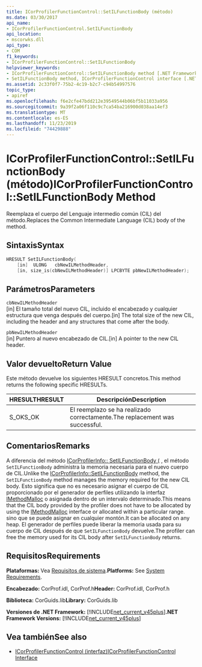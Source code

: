 ```yaml
---
title: ICorProfilerFunctionControl::SetILFunctionBody (método)
ms.date: 03/30/2017
api_name:
- ICorProfilerFunctionControl.SetILFunctionBody
api_location:
- mscorwks.dll
api_type:
- COM
f1_keywords:
- ICorProfilerFunctionControl::SetILFunctionBody
helpviewer_keywords:
- ICorProfilerFunctionControl::SetILFunctionBody method [.NET Framework profiling]
- SetILFunctionBody method, ICorProfilerFunctionControl interface [.NET Framework profiling]
ms.assetid: 2c33f0f7-75b2-4c19-b2c7-c94b54997576
topic_type:
- apiref
ms.openlocfilehash: f6e2cfe47bdd212e39549544b06bf5b11033a956
ms.sourcegitcommit: 9a39f2a06f110c9c7ca54ba216900d038aa14ef3
ms.translationtype: MT
ms.contentlocale: es-ES
ms.lasthandoff: 11/23/2019
ms.locfileid: "74429888"
---
```

# <a name="icorprofilerfunctioncontrolsetilfunctionbody-method"></a><span data-ttu-id="45974-102">ICorProfilerFunctionControl::SetILFunctionBody (método)</span><span class="sxs-lookup"><span data-stu-id="45974-102">ICorProfilerFunctionControl::SetILFunctionBody Method</span></span>
<span data-ttu-id="45974-103">Reemplaza el cuerpo del Lenguaje intermedio común (CIL) del método.</span><span class="sxs-lookup"><span data-stu-id="45974-103">Replaces the Common Intermediate Language (CIL) body of the method.</span></span>  
  
## <a name="syntax"></a><span data-ttu-id="45974-104">Sintaxis</span><span class="sxs-lookup"><span data-stu-id="45974-104">Syntax</span></span>  
  
```cpp  
HRESULT SetILFunctionBody(  
    [in]  ULONG   cbNewILMethodHeader,  
    [in, size_is(cbNewILMethodHeader)] LPCBYTE pbNewILMethodHeader);  
```  
  
## <a name="parameters"></a><span data-ttu-id="45974-105">Parámetros</span><span class="sxs-lookup"><span data-stu-id="45974-105">Parameters</span></span>  
 `cbNewILMethodHeader`  
 <span data-ttu-id="45974-106">[in] El tamaño total del nuevo CIL, incluido el encabezado y cualquier estructura que venga después del cuerpo.</span><span class="sxs-lookup"><span data-stu-id="45974-106">[in] The total size of the new CIL, including the header and any structures that come after the body.</span></span>  
  
 `pbNewILMethodHeader`  
 <span data-ttu-id="45974-107">[in] Puntero al nuevo encabezado de CIL.</span><span class="sxs-lookup"><span data-stu-id="45974-107">[in] A pointer to the new CIL header.</span></span>  
  
## <a name="return-value"></a><span data-ttu-id="45974-108">Valor devuelto</span><span class="sxs-lookup"><span data-stu-id="45974-108">Return Value</span></span>  
 <span data-ttu-id="45974-109">Este método devuelve los siguientes HRESULT concretos.</span><span class="sxs-lookup"><span data-stu-id="45974-109">This method returns the following specific HRESULTs.</span></span>  
  
|<span data-ttu-id="45974-110">HRESULT</span><span class="sxs-lookup"><span data-stu-id="45974-110">HRESULT</span></span>|<span data-ttu-id="45974-111">Descripción</span><span class="sxs-lookup"><span data-stu-id="45974-111">Description</span></span>|  
|-------------|-----------------|  
|<span data-ttu-id="45974-112">S_OK</span><span class="sxs-lookup"><span data-stu-id="45974-112">S_OK</span></span>|<span data-ttu-id="45974-113">El reemplazo se ha realizado correctamente.</span><span class="sxs-lookup"><span data-stu-id="45974-113">The replacement was successful.</span></span>|  
  
## <a name="remarks"></a><span data-ttu-id="45974-114">Comentarios</span><span class="sxs-lookup"><span data-stu-id="45974-114">Remarks</span></span>  
 <span data-ttu-id="45974-115">A diferencia del método [ICorProfilerInfo:: SetILFunctionBody (](../../../../docs/framework/unmanaged-api/profiling/icorprofilerinfo-setilfunctionbody-method.md) , el método `SetILFunctionBody` administra la memoria necesaria para el nuevo cuerpo de CIL.</span><span class="sxs-lookup"><span data-stu-id="45974-115">Unlike the [ICorProfilerInfo::SetILFunctionBody](../../../../docs/framework/unmanaged-api/profiling/icorprofilerinfo-setilfunctionbody-method.md) method, the `SetILFunctionBody` method manages the memory required for the new CIL body.</span></span> <span data-ttu-id="45974-116">Esto significa que no es necesario asignar el cuerpo de CIL proporcionado por el generador de perfiles utilizando la interfaz [IMethodMalloc](../../../../docs/framework/unmanaged-api/profiling/imethodmalloc-interface.md) o asignada dentro de un intervalo determinado.</span><span class="sxs-lookup"><span data-stu-id="45974-116">This means that the CIL body provided by the profiler does not have to be allocated by using the [IMethodMalloc](../../../../docs/framework/unmanaged-api/profiling/imethodmalloc-interface.md) interface or allocated within a particular range.</span></span> <span data-ttu-id="45974-117">sino que se puede asignar en cualquier montón.</span><span class="sxs-lookup"><span data-stu-id="45974-117">It can be allocated on any heap.</span></span> <span data-ttu-id="45974-118">El generador de perfiles puede liberar la memoria usada para su cuerpo de CIL después de que `SetILFunctionBody` devuelve.</span><span class="sxs-lookup"><span data-stu-id="45974-118">The profiler can free the memory used for its CIL body after `SetILFunctionBody` returns.</span></span>  
  
## <a name="requirements"></a><span data-ttu-id="45974-119">Requisitos</span><span class="sxs-lookup"><span data-stu-id="45974-119">Requirements</span></span>  
 <span data-ttu-id="45974-120">**Plataformas:** Vea [Requisitos de sistema](../../../../docs/framework/get-started/system-requirements.md).</span><span class="sxs-lookup"><span data-stu-id="45974-120">**Platforms:** See [System Requirements](../../../../docs/framework/get-started/system-requirements.md).</span></span>  
  
 <span data-ttu-id="45974-121">**Encabezado:** CorProf.idl, CorProf.h</span><span class="sxs-lookup"><span data-stu-id="45974-121">**Header:** CorProf.idl, CorProf.h</span></span>  
  
 <span data-ttu-id="45974-122">**Biblioteca:** CorGuids.lib</span><span class="sxs-lookup"><span data-stu-id="45974-122">**Library:** CorGuids.lib</span></span>  
  
 <span data-ttu-id="45974-123">**Versiones de .NET Framework:** [!INCLUDE[net_current_v45plus](../../../../includes/net-current-v45plus-md.md)]</span><span class="sxs-lookup"><span data-stu-id="45974-123">**.NET Framework Versions:** [!INCLUDE[net_current_v45plus](../../../../includes/net-current-v45plus-md.md)]</span></span>  
  
## <a name="see-also"></a><span data-ttu-id="45974-124">Vea también</span><span class="sxs-lookup"><span data-stu-id="45974-124">See also</span></span>

- [<span data-ttu-id="45974-125">ICorProfilerFunctionControl (interfaz)</span><span class="sxs-lookup"><span data-stu-id="45974-125">ICorProfilerFunctionControl Interface</span></span>](../../../../docs/framework/unmanaged-api/profiling/icorprofilerfunctioncontrol-interface.md)
